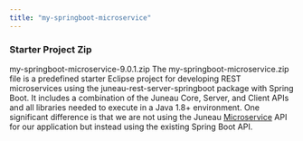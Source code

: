 ```yaml
---
title: "my-springboot-microservice"
---
```


### Starter Project Zip

my-springboot-microservice-9.0.1.zip The my-springboot-microservice.zip file is a predefined starter Eclipse project for developing REST microservices using the juneau-rest-server-springboot package with Spring Boot.
It includes a combination of the Juneau Core, Server, and Client APIs and all libraries needed to execute in a Java 1.8+ environment.
One significant difference is that we are not using the Juneau [Microservice](../apidocs/org/apache/juneau/microservice/Microservice.html) API for our application but instead using the existing Spring Boot API.

